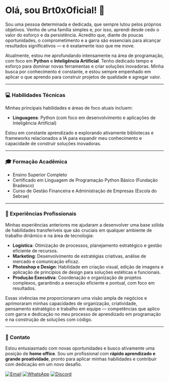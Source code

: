 # Olá, sou Brt0xOficial! 👋

Sou uma pessoa determinada e dedicada, que sempre lutou pelos próprios objetivos. Venho de uma família simples e, por isso, aprendi desde cedo o valor do esforço e da persistência. Acredito que, diante de poucas oportunidades, o comprometimento e a garra são essenciais para alcançar resultados significativos — e é exatamente isso que me move.

Atualmente, estou me aprofundando intensamente na área de programação, com foco em **Python** e **Inteligência Artificial**. Tenho dedicado tempo e esforço para dominar novas ferramentas e criar soluções inovadoras. Minha busca por conhecimento é constante, e estou sempre empenhado em aplicar o que aprendo para construir projetos de qualidade e agregar valor.

---

### 💻 Habilidades Técnicas

Minhas principais habilidades e áreas de foco atuais incluem:

-   **Linguagens**: Python (com foco em desenvolvimento e aplicações de Inteligência Artificial)

Estou em constante aprendizado e explorando ativamente bibliotecas e frameworks relacionados a IA para expandir meu conhecimento e capacidade de construir soluções inovadoras.

---

### 🎓 Formação Acadêmica

- Ensino Superior Completo
- Certificado em Linguagem de Programação Python Básico (Fundação Bradesco)
- Curso de Gestão Financeira e Administração de Empresas (Escola do Sebrae)

---

### 💼 Experiências Profissionais

Minhas experiências anteriores me ajudaram a desenvolver uma base sólida de habilidades transferíveis que são cruciais em qualquer ambiente de trabalho dinâmico e na área de tecnologia:

-   **Logística**: Otimização de processos, planejamento estratégico e gestão eficiente de recursos.
-   **Marketing**: Desenvolvimento de estratégias criativas, análise de mercado e comunicação eficaz.
-   **Photoshop e Design**: Habilidade em criação visual, edição de imagens e aplicação de princípios de design para soluções estéticas e funcionais.
-   **Produção Executiva**: Coordenação e organização de projetos complexos, garantindo a execução eficiente e pontual, com foco em resultados.

Essas vivências me proporcionaram uma visão ampla de negócios e aprimoraram minhas capacidades de organização, criatividade, pensamento estratégico e trabalho em equipe — competências que aplico com garra e dedicação no meu processo de aprendizado em programação e na construção de soluções com código.

---

### 📧 Contato

Estou entusiasmado com novas oportunidades e busco ativamente uma posição de **home office**. Sou um profissional com **rápido aprendizado e grande proatividade**, pronto para aplicar minhas habilidades e contribuir com dedicação em um novo desafio.

[![Email](https://img.shields.io/badge/Email-brt.prodg%40gmail.com-blue?style=for-the-badge&logo=gmail)](mailto:brt.prodg@gmail.com)
[![WhatsApp](https://img.shields.io/badge/WhatsApp-+55%2021%2098064--9505-25D366?style=for-the-badge&logo=whatsapp&logoColor=white)](https://wa.me/5521980649505)
[![Discord](https://img.shields.io/badge/Discord-brt0x-7289DA?style=for-the-badge&logo=discord&logoColor=white)](https://discord.gg/mUek6zzy)
